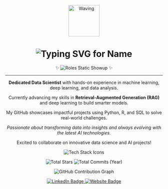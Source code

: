 <div align="center">
  <!-- Waving Hand GIF -->
  <img src="https://user-images.githubusercontent.com/74038190/229202350-f80e643a-f126-4076-a077-3e5f187a5509.gif" width="100px" alt="Waving" />
  <!-- Name typed once on top -->
  <h1>
    <img src="https://readme-typing-svg.demolab.com?font=Fira+Code&pause=1000&color=F7F7F7&center=true&width=500&lines=Hello+there%2C+I'm+Anush+S+Jathan!&loop=false" alt="Typing SVG for Name" />
  </h1>
  <!-- Roles appear instantly after delay below -->
<p align="center">
  ✨
  <img src="https://readme-typing-svg.demolab.com?font=Fira+Code&duration=1&pause=6000&color=F7F7F7&center=true&width=500&lines=Data+Scientist;Data+Analyst;AI+Enthusiast&loop=false" alt="Roles Static Showup" />
  ✨
</p>



  <div align="center">
  <hr>
  <p><strong>Dedicated Data Scientist</strong> with hands-on experience in machine learning, deep learning, and data analysis.</p>
  <p>Currently advancing my skills in <strong>Retrieval-Augmented Generation (RAG)</strong> and deep learning to build smarter models.</p>
  <p>My GitHub showcases impactful projects using Python, R, and SQL to solve real-world challenges.</p>
  <p><em>Passionate about transforming data into insights and always evolving with the latest AI technologies.</em></p>
  <p>Excited to collaborate on innovative data science and AI projects!</p>

  </div>





<p align="center">
  <img src="https://skillicons.dev/icons?i=html,css,js,tailwind,python,r,numpy,pandas,scikitlearn,tableau,git,github,vscode,netlify,mysql,docker,gcp,flask,django,streamlit,aws" alt="Tech Stack Icons" />
</p>

  <!-- GitHub Stats -->
<p align="center">
  <img src="https://img.shields.io/github/stars/NeoASJ?style=for-the-badge&label=Total%20Stars&color=F7B731" alt="Total Stars" />
 <img src="https://img.shields.io/github/commit-activity/y/NeoASJ/NeoASJ?style=for-the-badge&label=Total%20Commits&color=26de81" alt="Total Commits (Year)" />

</p>

<p align="center">
  <img src="https://github-readme-activity-graph.vercel.app/graph?username=NeoASJ&theme=tokyo-night" alt="GitHub Contribution Graph" />
</p>

  <!-- Connect Links -->
  <p align="center">
    <a href="https://www.linkedin.com/in/anush-s-jathan" target="_blank">
      <img src="https://img.shields.io/badge/LinkedIn-0077B5?style=for-the-badge&logo=linkedin&logoColor=white" alt="LinkedIn Badge" />
    </a>
   <a href="https://neoasj.netlify.app" target="_blank">
      <img src="https://img.shields.io/badge/Website-FF5733?style=for-the-badge&logo=google-chrome&logoColor=white" alt="Website Badge" />
   </a>

  </p>
 
</div>
